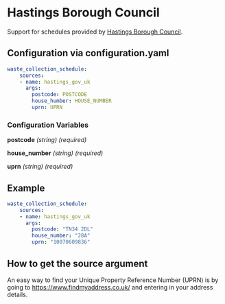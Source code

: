 # Hastings Borough Council

Support for schedules provided by [Hastings Borough Council](https://www.hastings.gov.uk/waste_recycling/).

## Configuration via configuration.yaml

```yaml
waste_collection_schedule:
    sources:
    - name: hastings_gov_uk
      args:
        postcode: POSTCODE
        house_humber: HOUSE_NUMBER
        uprn: UPRN
```

### Configuration Variables

**postcode**
*(string) (required)*

**house_number**
*(string) (required)*

**uprn**
*(string) (required)*

## Example

```yaml
waste_collection_schedule:
    sources:
    - name: hastings_gov_uk
      args:
        postcode: "TN34 2DL"
        house_number: "28A"
        uprn: "10070609836"
```

## How to get the source argument

An easy way to find your Unique Property Reference Number (UPRN) is by going to <https://www.findmyaddress.co.uk/> and entering in your address details.
